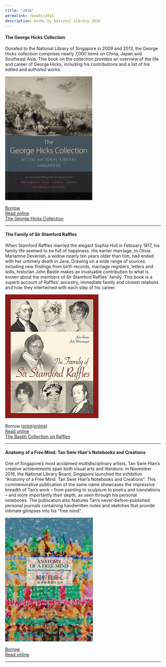 ```yaml
---
title: "2016"
permalink: /books/2016
description: books by National Library 2016
---
```

#### <a style="text-decoration: none; font-weight: bold;" href="/vol-12/issue-1/apr-jun-2016/george-hicks" id="hicks" >The George Hicks Collection</a> 
Donated to the National Library of Singapore in 2009 and 2013, the George Hicks collection comprises nearly 7,000 items on China, Japan and Southeast Asia. This book on the collection provides an overview of the life and career of George Hicks, including his contributions and a list of his edited and authored works.

<img src=" /images/Vol-12-issue-1%2Fgeorge-hicks-collection/03_georgehicks.bmp" style="width:auto; height:400px">

[Borrow](https://eservice.nlb.gov.sg/item_holding.aspx?bid=202341813)
<br>[Read online](https://eresources.nlb.gov.sg/printheritage/detail/65669401-dc59-4b62-978b-87c39684c5a4.aspx)
<br>[The George Hicks Collection](/vol-12/issue-1/apr-jun-2016/george-hicks)
<hr>

#### <a style="text-decoration: none; font-weight: bold;" href="https://eresources.nlb.gov.sg/printheritage/detail/915aba39-7a5b-4ef9-b2e6-b46f48e2f3af.aspx" target="_blank" id="raffles">The Family of Sir Stamford Raffles </a> 
When Stamford Raffles married the elegant Sophia Hull in February 1817, his family life seemed to be full of happiness. His earlier marriage, to Olivia Mariamne Devenish, a widow nearly ten years older than him, had ended with her untimely death in Java. Drawing on a wide range of sources including new findings from birth records, marriage registers, letters and wills, historian John Bastin makes an invaluable contribution to what is known about the members of Sir Stamford Raffles' family. This book is a superb account of Raffles' ancestry, immediate family and closest relations and how they intertwined with each step of his career. 
	
<img src="/images/publications/family%20of%20stamford%20raffles.jpg" style="width:auto;height:400px">

Borrow ([print](https://eservice.nlb.gov.sg/item_holding.aspx?bid=201924754)/[online](https://nlb.overdrive.com/media/2829877))
<br>[Read online](https://eresources.nlb.gov.sg/printheritage/detail/915aba39-7a5b-4ef9-b2e6-b46f48e2f3af.aspx)
<br>[The Bastin Collection on Raffles](/vol-12/issue-1/apr-jun-2016/collection-on-raffles)
<hr>

#### <a style="text-decoration: none; font-weight: bold;" href="https://eresources.nlb.gov.sg/printheritage/detail/bb01da67-f0d1-4b9d-aa49-84171d3bbd53.aspx" target="_blank" id="mind">Anatomy of a Free Mind: Tan Swie Hian's Notebooks and Creations </a> 
One of Singapore’s most acclaimed multidisciplinary artists, Tan Swie Hian’s creative achievements span both visual arts and literature. In November 2016, the National Library Board, Singapore launched the exhibition “Anatomy of a Free Mind: Tan Swie Hian’s Notebooks and Creations”. This commemorative publication of the same name showcases the impressive breadth of Tan’s work – from painting to sculpture to poetry and translations – and more importantly their depth, as seen through his personal notebooks. The publication also features Tan’s never-before-published personal journals containing handwritten notes and sketches that provide intimate glimpses into his “free mind”.
	
<img src="/images/publications/Anatomy%20of%20a%20Free%20Mind%20Tan%20Swie%20Hian's%20Notebooks%20and%20Creations.jpg" style="width:auto;height:400px">

[Borrow](https://eservice.nlb.gov.sg/item_holding.aspx?bid=202545959)
<br>[Read online](https://eresources.nlb.gov.sg/printheritage/detail/bb01da67-f0d1-4b9d-aa49-84171d3bbd53.aspx)

<hr>